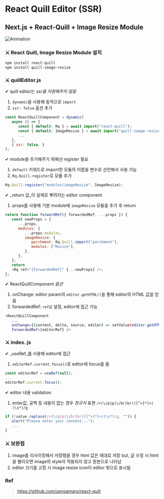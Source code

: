# React Quill Editor (SSR)

## Next.js + React-Quill + Image Resize Module

![Animation](https://user-images.githubusercontent.com/69332203/187809623-b3609c45-f751-48c2-b027-adaab6f6c8e2.gif)

### ⚔ React Quill, Image Resize Module 설치

```sh
npm install react-quill
npm install quill-image-resize
```

### ⚔ quillEditor.js

✔ quill editor는 _ssr을 지원해주지 않음_

1. `dynamic`을 사용해 동적으로 `import`
2. `ssr: false` 옵션 추가

```JavaScript
const ReactQuillComponent = dynamic(
   async () => {
      const { default: Rq } = await import("react-quill");
      const { default: ImageResize } = await import("quill-image-resize");
      ...
   },
   { ssr: false, }
);
```

✔ module을 추가해주기 위해선 _register_ 필요

1. `default` 키워드로 import한 모듈의 이름을 변수로 선언해서 사용 가능
2. `Rq.Quill.register`로 모듈 추가

```JavaScript
Rq.Quill.register("modules/imageResize", ImageResize);
```

✔ _return 값_이 실제로 뿌려지는 editor component

1. props를 사용해 기본 module에 `imageResize` 모듈을 추가 후 return

```JavaScript
return function forwardRef({ forwardedRef, ...props }) {
   const newProps = {
      ...props,
      modules: {
         ...props.modules,
         imageResize: {
            parchment: Rq.Quill.import("parchment"),
            modules: ["Resize"],
         },
      },
   };
   return
   <Rq ref="{forwardedRef}" {...newProps} />;
};
```

✔ ReactQuillComponent _옵션_

1. onChange: editor param의 `editor.getHTML()`을 통해 editor의 HTML 값을 얻음
2. forwardedRef: `ref값` 설정, editor에 접근 가능

```sh
<ReactQuillComponent
   ...
   onChange={(content, delta, source, editor) => setValue(editor.getHTML())}
   forwardedRef={editorRef} />
```

### ⚔ index. js

✔ _useRef_를 사용해 editor에 접근

1. `editorRef.current.focus()`로 editor에 focus를 줌

```JavaScript
const editorRef = useRef(null);
...
editorRef.current.focus();
```

✔ editor 내용 validation

1. enter값, 공백 등 내용이 없는 경우 _정규식_ 표현 `/<(\/p|p|\/br|br)([^>]*)>|(\s*)/g`

```JavaScript
if (!value.replace(/<(\/p|p|\/br|br)([^>]*)>|(\s*)/g, "")) {
   alert("Please enter your content...");
   ...
}
```

### ⚔ 보완점

1. image를 리사이징해서 저장했을 경우 html 값은 제대로 저장
   but, 글 수정 시 html을 불러오면 image의 style이 적용되지 않고 원본으로 나타남
2. editor 크기를 고정 시 image resize icon이 editor 밖으로 표시됨

### Ref

> https://github.com/zenoamaro/react-quill
